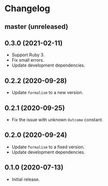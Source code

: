 # Changelog

## master (unreleased)

## 0.3.0 (2021-02-11)

*   Support Ruby 3.
*   Fix small errors.
*   Update development dependencies.

## 0.2.2 (2020-09-28)

*   Update `formalism` to a new version.

## 0.2.1 (2020-09-25)

*   Fix the issue with unknown `Outcome` constant.

## 0.2.0 (2020-09-24)

*   Update `formalism` to a fixed version.
*   Update development dependencies.

## 0.1.0 (2020-07-13)

*   Initial release.
